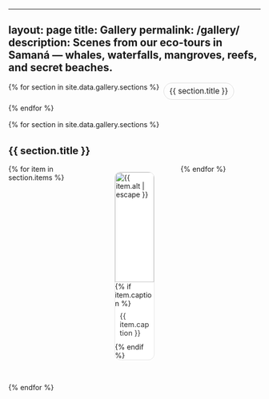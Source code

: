 
---
layout: page
title: Gallery
permalink: /gallery/
description: Scenes from our eco-tours in Samaná — whales, waterfalls, mangroves, reefs, and secret beaches.
---

<nav class="gallery-toc">
  {% for section in site.data.gallery.sections %}
    <a href="#{{ section.id }}">{{ section.title }}</a>
  {% endfor %}
</nav>

<div class="gallery-wrap">
  {% for section in site.data.gallery.sections %}
  <section id="{{ section.id }}" class="gallery-section">
    <h2>{{ section.title }}</h2>
    <div class="grid">
      {% for item in section.items %}
      <figure class="card">
        <a href="{{ item.src | relative_url }}">
          <img 
            loading="lazy"
            src="{{ (item.thumb | default: item.src) | relative_url }}"
            alt="{{ item.alt | escape }}">
        </a>
        {% if item.caption %}
          <figcaption>{{ item.caption }}</figcaption>
        {% endif %}
      </figure>
      {% endfor %}
    </div>
  </section>
  {% endfor %}
</div>

<style>
/* --- Minimal, responsive gallery styles --- */
.gallery-toc {
  display:flex;
  flex-wrap:wrap;
  gap:.5rem;
  margin: 0 0 1rem 0;
}
.gallery-toc a {
  padding:.4rem .7rem;
  border:1px solid var(--border, #ddd);
  border-radius:999px;
  text-decoration:none;
  font-size:.95rem;
}

.gallery-wrap { --gap: .75rem; }
.gallery-section { margin: 2rem 0; }
.gallery-section h2 { margin: .5rem 0 1rem; font-size: clamp(1.25rem, 2vw, 1.6rem); }

.grid {
  display:grid;
  grid-template-columns: repeat(2, 1fr);
  gap: var(--gap);
}
@media (min-width: 720px) { .grid { grid-template-columns: repeat(3, 1fr); } }
@media (min-width: 1080px){ .grid { grid-template-columns: repeat(4, 1fr); } }

.card {
  background: var(--card, #fff);
  border-radius: .75rem;
  overflow:hidden;
  border: 1px solid var(--border, #e5e5e5);
}
.card img {
  width:100%;
  height: 220px;
  object-fit: cover;
  display:block;
}
.card figcaption {
  font-size:.9rem;
  padding:.5rem .6rem .7rem;
  color:#333;
}

/* Optional: light “zoom” behavior */
.gallery-wrap a { display:block; position:relative; }
.gallery-wrap a[href^="#"]{ cursor: zoom-in; }
</style>

<script>
/* Simple behavior: opens images in a new tab */
document.querySelectorAll('.gallery-wrap a').forEach(a=>{
  a.addEventListener('click', (e)=>{
    if (a.getAttribute('href')?.match(/\.(jpg|jpeg|png|webp|avif)(\?.*)?$/i)) {
      e.preventDefault();
      window.open(a.getAttribute('href'), '_blank', 'noopener');
    }
  });
});
</script>

 
